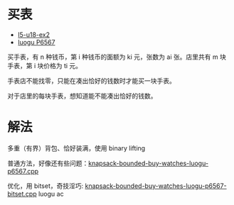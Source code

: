 # 买表

- [l5-u18-ex2](https://oj.youdao.com/course/37/288/1#/1/14367)
- [luogu P6567](https://www.luogu.com.cn/problem/P6567)

买手表，有 n 种钱币，第 i 种钱币的面额为 ki 元，张数为 ai 张。店里共有 m 块手表，第 i 块价格为 ti 元。

手表店不能找零，只能在凑出恰好的钱数时才能买一块手表。

对于店里的每块手表，想知道能不能凑出恰好的钱数。

# 解法

多重（有界）背包、恰好装满，使用 binary lifting

普通方法，好像还有些问题：[knapsack-bounded-buy-watches-luogu-p6567.cpp](code/knapsack-bounded-buy-watches-luogu-p6567.cpp)

优化，用 bitset，奇技淫巧: [knapsack-bounded-buy-watches-luogu-p6567-bitset.cpp](code/knapsack-bounded-buy-watches-luogu-p6567-bitset.cpp) luogu ac

